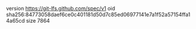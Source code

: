 version https://git-lfs.github.com/spec/v1
oid sha256:84773058daef6ce0c401181d50d7c85ed06977141e7a1f52a57154ffa14a65cd
size 7864

